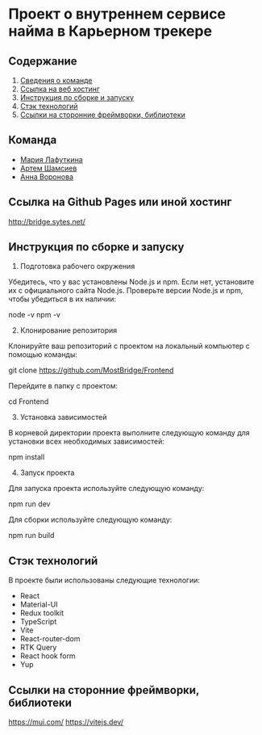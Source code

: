 # Проект о внутреннем сервисе найма в Карьерном трекере

## Содержание

1. [Сведения о команде](#сведения-о-команде)
2. [Ссылка на веб хостинг](#ссылка-на-github-pages-или-иной-веб-хостинг)
3. [Инструкция по сборке и запуску](#инструкция-по-сборке-и-запуску)
4. [Стэк технологий](#стэк-технологий)
5. [Ссылки на сторонние фреймворки, библиотеки](#ссылки-на-сторонние-фреймворки-библиотеки-иконки-и-шрифты)

## Команда

 - [Мария Лафуткина](https://github.com/marylaf)
 - [Артем Шамсиев](https://github.com/shamsievartyom)
 - [Анна Воронова](https://github.com/PeachMood)

## Ссылка на Github Pages или иной хостинг

 http://bridge.sytes.net/

## Инструкция по сборке и запуску

1. Подготовка рабочего окружения

Убедитесь, что у вас установлены Node.js и npm. Если нет, установите их с официального сайта Node.js.
Проверьте версии Node.js и npm, чтобы убедиться в их наличии:

node -v
npm -v

2. Клонирование репозитория

Клонируйте ваш репозиторий с проектом на локальный компьютер с помощью команды:

git clone https://github.com/MostBridge/Frontend

Перейдите в папку с проектом:

cd Frontend

3. Установка зависимостей

В корневой директории проекта выполните следующую команду для установки всех необходимых зависимостей:

npm install

4. Запуск проекта

Для запуска проекта используйте следующую команду:

npm run dev

Для сборки используйте следующую команду:

npm run build

## Стэк технологий

В проекте были использованы следующие технологии:
- React
- Material-UI
- Redux toolkit
- TypeScript
- Vite
- React-router-dom
- RTK Query
- React hook form
- Yup
  
## Ссылки на сторонние фреймворки, библиотеки

https://mui.com/
https://vitejs.dev/

